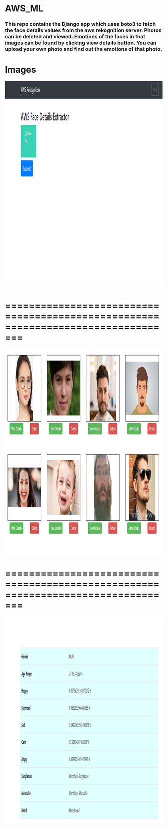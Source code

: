 # AWS_ML
### This repo contains the Django app which uses boto3 to fetch the face details values from the aws rekognition server. Photos can be deleted and viewed. Emotions of the faces in that images can be found by clicking view details button. You can upload your own photo and find out the emotions of that photo.


# Images
<img src="https://github.com/PDahal2871/AWS_ML/blob/main/awsrek/Screenshot%20(183).png" width=1000px, height=660px>

=================================================================================
====================================================================================

<img src="https://github.com/PDahal2871/AWS_ML/blob/main/awsrek/Screenshot%20(184).png" width=1000px, height=660px>

=================================================================================
=================================================================================

<img src="https://github.com/PDahal2871/AWS_ML/blob/main/awsrek/Screenshot%20(185).png" width=1000px, height=660px>
